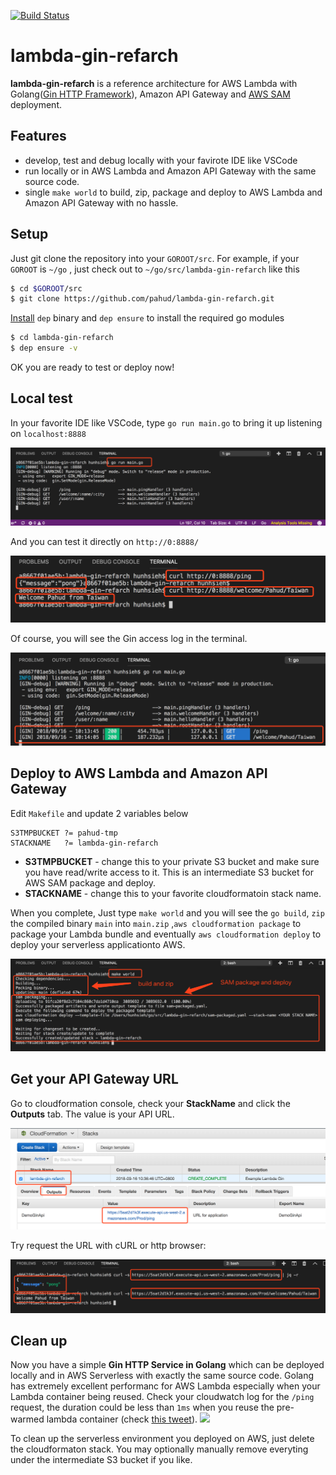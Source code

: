 [![Build Status](https://travis-ci.org/pahud/lambda-gin-refarch.svg?branch=master)](https://travis-ci.org/pahud/lambda-gin-refarch)

# lambda-gin-refarch

**lambda-gin-refarch** is a reference architecture for AWS Lambda with Golang([Gin HTTP Framework](https://github.com/gin-gonic/gin)), Amazon API Gateway and [AWS SAM](https://docs.aws.amazon.com/lambda/latest/dg/serverless_app.html) deployment.



## Features 
- develop, test and debug locally with your favirote IDE like VSCode
- run locally or in AWS Lambda and Amazon API Gateway with the same source code.
- single `make world` to build, zip, package and deploy to AWS Lambda and Amazon API Gateway with no hassle.



## Setup

Just git clone the repository into your `GOROOT/src`. For example, if your `GOROOT` is `~/go` , just check out to `~/go/src/lambda-gin-refarch` like this

```sh
$ cd $GOROOT/src
$ git clone https://github.com/pahud/lambda-gin-refarch.git
```



[Install](https://github.com/golang/dep) `dep` binary and `dep ensure` to install the required go modules

```sh
$ cd lambda-gin-refarch
$ dep ensure -v
```



OK you are ready to test or deploy now!



## Local test

In your favorite IDE like VSCode, type `go run main.go` to bring it up listening on `localhost:8888`

![](images/01.png)



And you can test it directly on `http://0:8888/`

![](images/02.png)



Of course, you will see the Gin access log in the terminal.

![](images/03.png)



## Deploy to AWS Lambda and Amazon API Gateway

Edit `Makefile`  and update 2 variables below

```
S3TMPBUCKET	?= pahud-tmp
STACKNAME	?= lambda-gin-refarch
```

- **S3TMPBUCKET** - change this to your private S3 bucket and make sure you have read/write access to it. This is an intermediate S3 bucket for AWS SAM package and deploy.
- **STACKNAME** - change this to your favorite cloudformatoin stack name.



When you complete, Just type `make world` and you will see the `go build`, `zip` the compiled binary `main` into `main.zip` ,`aws cloudformation package` to package your Lambda bundle and eventually `aws cloudformation deploy` to deploy your serverless applicationto AWS.



![](images/04.png)



## Get your API Gateway URL

Go to cloudformation console, check your **StackName** and click the **Outputs** tab. The value is your API URL.

![](images/05.png)



Try request the URL with cURL or http browser:

![](images/06.png)





## Clean up

Now you have a simple **Gin HTTP Service in Golang** which can be deployed locally and in AWS Serverless with exactly the same source code. Golang has extremely excellent performanc for AWS Lambda especially when your Lambda container being reused. Check your cloudwatch log for the `/ping` request, the duration could be less than `1ms` when you reuse the pre-warmed lambda container (check [this tweet](https://twitter.com/pahudnet/status/1038817717581570049)).
![](https://pbs.twimg.com/media/DmqfMVZUUAIdH3a.jpg)

To clean up the serverless environment you deployed on AWS, just delete the cloudformaton stack. You may optionally manually remove everyting under the intermediate S3 bucket if you like.



